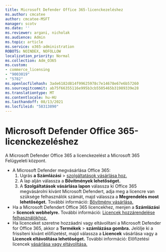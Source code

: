 ```yaml
---
title: Microsoft Defender Office 365-licenckezeléshez
ms.author: cmcatee
author: cmcatee-MSFT
manager: scotv
ms.date: ''
ms.reviewer: argani, nicholak
ms.audience: Admin
ms.topic: article
ms.service: o365-administration
ROBOTS: NOINDEX, NOFOLLOW
localization_priority: Normal
ms.collection: Adm_O365
ms.custom:
- commerce_licensing
- "9003019"
- "5782"
ms.openlocfilehash: 3ade6182d814f99625978c7e14678e67e6b57260
ms.sourcegitcommit: ab75f66355116e995b3cb5505465b31989339e28
ms.translationtype: MT
ms.contentlocale: hu-HU
ms.lasthandoff: 08/13/2021
ms.locfileid: "58313890"
---
```

# <a name="microsoft-defender-for-office-365-license-management"></a>Microsoft Defender Office 365-licenckezeléshez

A Microsoft Defender Office 365 a licenckezelést a Microsoft 365 Felügyeleti központ.

- A Microsoft Defender megvásárlása Office 365:
    1. Ugrás **a Számlázási**  >  [szolgáltatások vásárlása hoz.](https://go.microsoft.com/fwlink/p/?linkid=868433)
    2. A lap alján válassza a **Bővítmények lehetőséget.**
    3. A **Szolgáltatások vásárlása lapon** válassza ki Office 365 megvásárolni kívánt Microsoft Defendert, adja meg a licencre van szüksége felhasználók számát, majd válassza a **Megrendelés most lehetőséget.** További információ: [Bővítmény vásárlása.](https://docs.microsoft.com/microsoft-365/commerce/buy-or-edit-an-add-on)
- Ha a Microsoft Defendert Office 365 licencekhez, menjen a **Számlázási**  >  **licencek webhelyre.** További információ: [Licencek hozzárendelése felhasználókhoz.](https://docs.microsoft.com/microsoft-365/admin/manage/assign-licenses-to-users)
- Ha licenceket szeretne hozzáadni vagy eltávolítani a Microsoft Defender for Office 365, akkor a **Termékek**  >  **számlázása gombra.** Jelölje ki a frissíteni kívánt előfizetést, majd válassza a **Licencek** vásárlása vagy a **Licencek eltávolítása lehetőséget.** További információ: Előfizetési licencek [vásárlása vagy eltávolítása.](https://docs.microsoft.com/microsoft-365/commerce/licenses/buy-licenses)